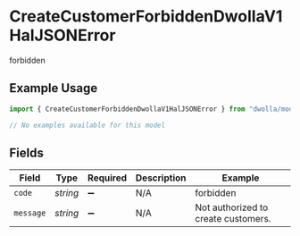 # CreateCustomerForbiddenDwollaV1HalJSONError

forbidden

## Example Usage

```typescript
import { CreateCustomerForbiddenDwollaV1HalJSONError } from "dwolla/models/errors";

// No examples available for this model
```

## Fields

| Field                               | Type                                | Required                            | Description                         | Example                             |
| ----------------------------------- | ----------------------------------- | ----------------------------------- | ----------------------------------- | ----------------------------------- |
| `code`                              | *string*                            | :heavy_minus_sign:                  | N/A                                 | forbidden                           |
| `message`                           | *string*                            | :heavy_minus_sign:                  | N/A                                 | Not authorized to create customers. |